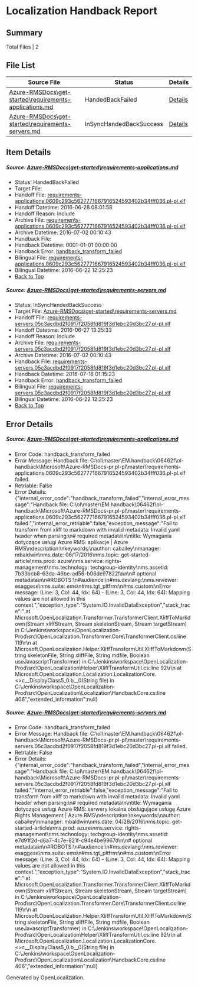 # <a name='report-top'></a> Localization Handback Report

## Summary
 Total Files | 2

## File List
 Source File | Status | Details 
 ----------- | ------ | ------- 
 [Azure-RMSDocs\get-started\requirements-applications.md](https://github.com/Microsoft/Azure-RMSDocs-pr/blob/bb152f428c8e0b9a065035aaad2de6353265a562/Azure-RMSDocs/get-started/requirements-applications.md) | HandedBackFailed | [Details](#61d18747011435773e16b3c8d2a8ac2104997484105)
 [Azure-RMSDocs\get-started\requirements-servers.md](https://github.com/Microsoft/Azure-RMSDocs-pr/blob/ed50d87138c428fadfd22cd5b3ef3c7f7e421848/Azure-RMSDocs/get-started/requirements-servers.md) | InSyncHandedBackSuccess | [Details](#7e718d8178dd7c4b18ea7a19eb3165ee06dc4b36109)

## Item Details
##### <a name='61d18747011435773e16b3c8d2a8ac2104997484105'></a> Source: [Azure-RMSDocs\get-started\requirements-applications.md](https://github.com/Microsoft/Azure-RMSDocs-pr/blob/bb152f428c8e0b9a065035aaad2de6353265a562/Azure-RMSDocs/get-started/requirements-applications.md)
* Status: HandedBackFailed
* Target File: 
* Handoff File: [requirements-applications.0609c293c5627771667916524593402b34fff036.pl-pl.xlf](https://github.com/Microsoft/EM.handoff/blob/6c4512e8e16b46000b152f861cffb67228b5a681/ol-handoff/Microsoft/Azure-RMSDocs-pr.pl-pl/master/requirements-applications.0609c293c5627771667916524593402b34fff036.pl-pl.xlf)
* Handoff Datetime: 2016-06-28 08:01:58
* Handoff Reason: Include
* Archive File: [requirements-applications.0609c293c5627771667916524593402b34fff036.pl-pl.xlf](https://github.com/Microsoft/EM.handoff/blob/eab312af486404808bd91749219c3f37db0c5054/ol-handoff/Microsoft/Azure-RMSDocs-pr.pl-pl/master/archive/requirements-applications.0609c293c5627771667916524593402b34fff036.pl-pl.xlf)
* Archive Datetime: 2016-07-02 00:10:43
* Handback File: 
* Handback Datetime: 0001-01-01 00:00:00
* Handback Error: [handback_transform_failed](#61d18747011435773e16b3c8d2a8ac2104997484105handback_transform_failed)
* Bilingual File: [requirements-applications.0609c293c5627771667916524593402b34fff036.pl-pl.xlf](https://github.com/Microsoft/EM.handback/blob/1c8da8be192d948e7e52e8afdf170e5d88ef52ee/ol-handback/Microsoft/Azure-RMSDocs-pr.pl-pl/master/requirements-applications.0609c293c5627771667916524593402b34fff036.pl-pl.xlf)
* Bilingual Datetime: 2016-06-22 12:25:23
* [Back to Top](#report-top)

##### <a name='7e718d8178dd7c4b18ea7a19eb3165ee06dc4b36109'></a> Source: [Azure-RMSDocs\get-started\requirements-servers.md](https://github.com/Microsoft/Azure-RMSDocs-pr/blob/ed50d87138c428fadfd22cd5b3ef3c7f7e421848/Azure-RMSDocs/get-started/requirements-servers.md)
* Status: InSyncHandedBackSuccess
* Target File: [Azure-RMSDocs\get-started\requirements-servers.md](https://github.com/Microsoft/Azure-RMSDocs-pr.pl-pl/blob/b39b8fc3c0afcb74cc55e5003822c7a84303f084/Azure-RMSDocs/get-started/requirements-servers.md)
* Handoff File: [requirements-servers.05c3acdbd2f0917f2058fd819f3d1ebc20d3bc27.pl-pl.xlf](https://github.com/Microsoft/EM.handoff/blob/5cbf8138808b980fb383f62e75da6b419066e7c0/ol-handoff/Microsoft/Azure-RMSDocs-pr.pl-pl/master/requirements-servers.05c3acdbd2f0917f2058fd819f3d1ebc20d3bc27.pl-pl.xlf)
* Handoff Datetime: 2016-06-27 13:25:33
* Handoff Reason: Include
* Archive File: [requirements-servers.05c3acdbd2f0917f2058fd819f3d1ebc20d3bc27.pl-pl.xlf](https://github.com/Microsoft/EM.handoff/blob/eab312af486404808bd91749219c3f37db0c5054/ol-handoff/Microsoft/Azure-RMSDocs-pr.pl-pl/master/archive/requirements-servers.05c3acdbd2f0917f2058fd819f3d1ebc20d3bc27.pl-pl.xlf)
* Archive Datetime: 2016-07-02 00:10:43
* Handback File: [requirements-servers.05c3acdbd2f0917f2058fd819f3d1ebc20d3bc27.pl-pl.xlf](https://github.com/Microsoft/EM.handback/blob/1c8da8be192d948e7e52e8afdf170e5d88ef52ee/ol-handback/Microsoft/Azure-RMSDocs-pr.pl-pl/master/requirements-servers.05c3acdbd2f0917f2058fd819f3d1ebc20d3bc27.pl-pl.xlf)
* Handback Datetime: 2016-07-16 01:15:23
* Handback Error: [handback_transform_failed](#7e718d8178dd7c4b18ea7a19eb3165ee06dc4b36109handback_transform_failed)
* Bilingual File: [requirements-servers.05c3acdbd2f0917f2058fd819f3d1ebc20d3bc27.pl-pl.xlf](https://github.com/Microsoft/EM.handback/blob/1c8da8be192d948e7e52e8afdf170e5d88ef52ee/ol-handback/Microsoft/Azure-RMSDocs-pr.pl-pl/master/requirements-servers.05c3acdbd2f0917f2058fd819f3d1ebc20d3bc27.pl-pl.xlf)
* Bilingual Datetime: 2016-06-22 12:25:23
* [Back to Top](#report-top)


## Error Details
##### <a name='61d18747011435773e16b3c8d2a8ac2104997484105handback_transform_failed'></a> Source: [Azure-RMSDocs\get-started\requirements-applications.md](#61d18747011435773e16b3c8d2a8ac2104997484105)
* Error Code: handback_transform_failed
* Error Message: Handback file: C:\ol\master\EM.handback\06462f\ol-handback\Microsoft\Azure-RMSDocs-pr.pl-pl\master\requirements-applications.0609c293c5627771667916524593402b34fff036.pl-pl.xlf failed.
* Retriable: False
* Error Details: {"internal_error_code":"handback_transform_failed","internal_error_message":"Handback file: C:\\ol\\master\\EM.handback\\06462f\\ol-handback\\Microsoft\\Azure-RMSDocs-pr.pl-pl\\master\\requirements-applications.0609c293c5627771667916524593402b34fff036.pl-pl.xlf failed.","internal_error_retriable":false,"exception_message":"Fail to transform from xliff to markdown with invalid metadata: Invalid yaml header when parsing:\n# required metadata\n\ntitle: Wymagania dotyczące usługi Azure RMS: aplikacje | Azure RMS\ndescription:\nkeywords:\nauthor: cabailey\nmanager: mbaldwin\nms.date: 06/17/2016\nms.topic: get-started-article\nms.prod: azure\nms.service: rights-management\nms.technology: techgroup-identity\nms.assetid: 7b33bcb8-63da-46be-ad56-b06de97822fa\n\n# optional metadata\n\n#ROBOTS:\n#audience:\n#ms.devlang:\nms.reviewer: esaggese\nms.suite: ems\n#ms.tgt_pltfrm:\n#ms.custom:\nError message: (Line: 3, Col: 44, Idx: 64) - (Line: 3, Col: 44, Idx: 64): Mapping values are not allowed in this context.","exception_type":"System.IO.InvalidDataException","stack_trace":"   at Microsoft.OpenLocalization.Transformer.TransformerClient.XliffToMarkdown(Stream xliffStream, Stream skeletonStream, Stream targetStream) in C:\\Jenkins\\workspace\\OpenLocalization-Prod\\src\\OpenLocalization.Transformer.Core\\TransformerClient.cs:line 119\r\n   at Microsoft.OpenLocalization.Helper.XliffTransformUtil.XliffToMarkdown(String skeletonFile, String xliffFile, String mdfile, Boolean useJavascriptTransformer) in C:\\Jenkins\\workspace\\OpenLocalization-Prod\\src\\OpenLocalization\\Helper\\XliffTransformUtil.cs:line 92\r\n   at Microsoft.OpenLocalization.Localization.LocalizationCore.<>c__DisplayClass5_0.<GetHandbackFiles>b__0(String file) in C:\\Jenkins\\workspace\\OpenLocalization-Prod\\src\\OpenLocalization\\Localization\\HandbackCore.cs:line 406","extended_information":null}

##### <a name='7e718d8178dd7c4b18ea7a19eb3165ee06dc4b36109handback_transform_failed'></a> Source: [Azure-RMSDocs\get-started\requirements-servers.md](#7e718d8178dd7c4b18ea7a19eb3165ee06dc4b36109)
* Error Code: handback_transform_failed
* Error Message: Handback file: C:\ol\master\EM.handback\06462f\ol-handback\Microsoft\Azure-RMSDocs-pr.pl-pl\master\requirements-servers.05c3acdbd2f0917f2058fd819f3d1ebc20d3bc27.pl-pl.xlf failed.
* Retriable: False
* Error Details: {"internal_error_code":"handback_transform_failed","internal_error_message":"Handback file: C:\\ol\\master\\EM.handback\\06462f\\ol-handback\\Microsoft\\Azure-RMSDocs-pr.pl-pl\\master\\requirements-servers.05c3acdbd2f0917f2058fd819f3d1ebc20d3bc27.pl-pl.xlf failed.","internal_error_retriable":false,"exception_message":"Fail to transform from xliff to markdown with invalid metadata: Invalid yaml header when parsing:\n# required metadata\n\ntitle: Wymagania dotyczące usługi Azure RMS: serwery lokalne obsługujące usługę Azure Rights Management | Azure RMS\ndescription:\nkeywords:\nauthor: cabailey\nmanager: mbaldwin\nms.date: 04/28/2016\nms.topic: get-started-article\nms.prod: azure\nms.service: rights-management\nms.technology: techgroup-identity\nms.assetid: e7d91f2d-d6a7-4c7e-821f-c94e4be9967d\n\n# optional metadata\n\n#ROBOTS:\n#audience:\n#ms.devlang:\nms.reviewer: esaggese\nms.suite: ems\n#ms.tgt_pltfrm:\n#ms.custom:\nError message: (Line: 3, Col: 44, Idx: 64) - (Line: 3, Col: 44, Idx: 64): Mapping values are not allowed in this context.","exception_type":"System.IO.InvalidDataException","stack_trace":"   at Microsoft.OpenLocalization.Transformer.TransformerClient.XliffToMarkdown(Stream xliffStream, Stream skeletonStream, Stream targetStream) in C:\\Jenkins\\workspace\\OpenLocalization-Prod\\src\\OpenLocalization.Transformer.Core\\TransformerClient.cs:line 119\r\n   at Microsoft.OpenLocalization.Helper.XliffTransformUtil.XliffToMarkdown(String skeletonFile, String xliffFile, String mdfile, Boolean useJavascriptTransformer) in C:\\Jenkins\\workspace\\OpenLocalization-Prod\\src\\OpenLocalization\\Helper\\XliffTransformUtil.cs:line 92\r\n   at Microsoft.OpenLocalization.Localization.LocalizationCore.<>c__DisplayClass5_0.<GetHandbackFiles>b__0(String file) in C:\\Jenkins\\workspace\\OpenLocalization-Prod\\src\\OpenLocalization\\Localization\\HandbackCore.cs:line 406","extended_information":null}


Generated by OpenLocalization.
